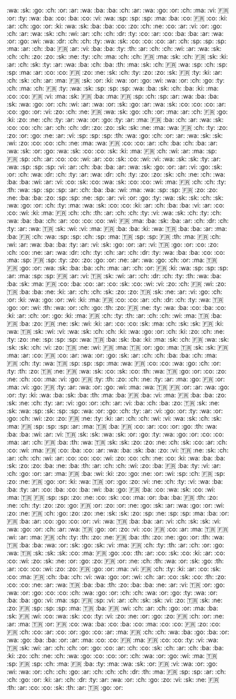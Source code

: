 :wa: :sk: :go: :ch: :or:
:ar: :wa: :ba: :ba: :ch:
:ar: :wa: :go: :or: :ch:
:ma: :vi: :fr: :or: :ty:
:wa: :ba: :co: :ba: :co:
:vi: :wa: :sp: :sp: :sp:
:ma: :ba: :co: :fr: :co:
:ki: :ar: :ch: :go: :or:
:ki: :wa: :sk: :ba: :ba:
:co: :zo: :ch: :ne: :co:
:ar: :vi: :or: :go: :ch:
:ar: :wa: :sk: :ch: :wi:
:ar: :ch: :ch: :dr: :ty:
:co: :ar: :co: :ba: :ba:
:ar: :wa: :or: :go: :wi:
:wa: :dr: :ch: :ch: :ty:
:wa: :sk: :co: :co: :co:
:ar: :ch: :sp: :sp: :sp:
:ma: :ar: :ch: :ba: :fr:
:ar: :vi: :ba: :ba: :ty:
:th: :ar: :ch: :ch: :wi:
:ar: :wa: :sk: :ch: :ch:
:zo: :zo: :sk: :ne: :ty:
:ch: :ma: :ch: :ch: :fr:
:ma: :sk: :ch: :fr: :sk:
:ki: :ar: :ch: :sk: :ty:
:ar: :wa: :ba: :ch: :ba:
:th: :ma: :sk: :ch: :fr:
:wa: :sp: :ch: :sp: :sp:
:ma: :ar: :co: :co: :fr:
:zo: :ne: :sk: :ch: :ty:
:zo: :zo: :sk: :fr: :ty:
:ki: :ar: :ch: :sk: :ch:
:ar: :ma: :fr: :sk: :or:
:ki: :wa: :or: :go: :wi:
:wa: :or: :ch: :go: :ty:
:ch: :ma: :ch: :fr: :ty:
:wa: :sk: :sp: :sp: :sp:
:wa: :ba: :sk: :ch: :ba:
:ki: :ma: :co: :co: :fr:
:vi: :ma: :sk: :fr: :ba:
:ma: :fr: :sp: :ch: :sp:
:ar: :wa: :ba: :ba: :sk:
:wa: :go: :or: :ch: :wi:
:ar: :wa: :or: :sk: :go:
:ar: :wa: :sk: :co: :co:
:co: :ar: :co: :go: :or:
:vi: :zo: :ch: :ne: :fr:
:wa: :sk: :go: :ch: :or:
:ma: :ar: :ch: :fr: :go:
:ki: :zo: :ne: :ch: :ty:
:ar: :wa: :or: :go: :ty:
:ar: :ma: :fr: :ba: :ch:
:ar: :wa: :sk: :co: :co:
:ch: :ar: :ch: :ch: :dr:
:zo: :zo: :sk: :sk: :ne:
:ma: :wa: :fr: :ch: :ty:
:zo: :zo: :or: :go: :ne:
:ar: :vi: :sp: :sp: :sp:
:th: :wa: :go: :ch: :or:
:ar: :wa: :sk: :sk: :wi:
:zo: :co: :co: :ch: :ne:
:ma: :wa: :fr: :co: :co:
:ar: :ch: :ba: :ch: :ba:
:ar: :wa: :sk: :or: :go:
:wa: :sk: :co: :co: :sk:
:ki: :ma: :fr: :ch: :wi:
:ar: :ma: :sp: :fr: :sp:
:ch: :ar: :co: :co: :wi:
:ar: :co: :sk: :co: :wi:
:vi: :wa: :sk: :sk: :ty:
:ar: :wa: :sp: :sp: :sp:
:vi: :ar: :ch: :ba: :ba:
:ar: :wa: :sk: :go: :or:
:ar: :vi: :go: :sk: :or:
:ch: :wa: :dr: :ch: :ty:
:ar: :wa: :dr: :ch: :ty:
:zo: :zo: :sk: :ch: :ne:
:ch: :wa: :ba: :ba: :wi:
:ar: :vi: :co: :sk: :co:
:wa: :sk: :co: :co: :wi:
:ma: :fr: :ch: :ch: :ty:
:th: :wa: :sp: :sp: :sp:
:ar: :ch: :ba: :ba: :wi:
:ma: :wa: :sp: :sp: :fr:
:zo: :zo: :ne: :ba: :ba:
:zo: :sp: :sp: :ne: :sp:
:ar: :vi: :or: :go: :ty:
:wa: :sk: :sk: :ch: :sk:
:wa: :go: :or: :ch: :ty:
:ma: :wa: :sk: :co: :co:
:ki: :ar: :ch: :ba: :ba:
:vi: :ar: :co: :co: :wi:
:ki: :ma: :fr: :ch: :ch:
:th: :ar: :ch: :ch: :ty:
:vi: :wa: :sk: :ch: :ty:
:ch: :wa: :ba: :ba: :ch:
:ar: :co: :co: :co: :wi:
:fr: :ma: :ba: :sk: :ba:
:ar: :ch: :dr: :ch: :ty:
:ar: :wa: :tr: :sk: :wi:
:vi: :ma: :fr: :ba: :ba:
:ki: :wa: :tr: :ba: :ba:
:ar: :ma: :ba: :fr: :ch:
:wa: :sp: :sp: :ch: :sp:
:ma: :tr: :sp: :sp: :fr:
:th: :ma: :fr: :ch: :wi:
:ar: :wa: :ba: :ba: :ty:
:ar: :vi: :sk: :go: :or:
:ar: :vi: :tr: :go: :or:
:co: :zo: :ch: :co: :ne:
:ar: :wa: :dr: :ch: :ty:
:ch: :ar: :ch: :dr: :ty:
:wa: :ba: :ba: :co: :co:
:ma: :sp: :fr: :sp: :ty:
:zo: :zo: :go: :or: :ne:
:ar: :wa: :go: :ch: :or:
:ma: :tr: :fr: :go: :or:
:wa: :sk: :ba: :ba: :ch:
:ma: :ar: :ch: :or: :fr:
:ki: :wa: :sp: :sp: :sp:
:ar: :ma: :sp: :sp: :fr:
:ar: :vi: :tr: :sk: :wi:
:ar: :ch: :dr: :ch: :ty:
:th: :wa: :ba: :ba: :sk:
:ma: :fr: :co: :ba: :co:
:ar: :co: :sk: :co: :wi:
:vi: :zo: :ch: :fr: :wi:
:zo: :tr: :ba: :ba: :ne:
:ki: :ar: :ch: :ch: :sk:
:zo: :zo: :tr: :sk: :ne:
:ar: :vi: :go: :ch: :or:
:ki: :wa: :go: :or: :wi:
:ki: :ma: :fr: :co: :co:
:ar: :ch: :dr: :ch: :ty:
:wa: :tr: :go: :or: :wi:
:th: :wa: :or: :ch: :go:
:th: :zo: :fr: :ne: :ty:
:wa: :ba: :co: :ba: :co:
:ki: :ar: :ch: :or: :go:
:ki: :ma: :fr: :ch: :ty:
:th: :ar: :ch: :ch: :wi:
:ma: :tr: :ba: :fr: :ba:
:zo: :fr: :ne: :sk: :wi:
:ki: :ar: :co: :co: :sk:
:ma: :ch: :sk: :sk: :fr:
:ki: :wa: :tr: :sk: :wi:
:vi: :wa: :sk: :ch: :ch:
:ki: :wa: :go: :or: :ch:
:ki: :zo: :ch: :ne: :ty:
:zo: :ne: :sp: :sp: :sp:
:wa: :tr: :ba: :sk: :ba:
:ki: :ma: :sk: :ch: :fr:
:wa: :sk: :sk: :sk: :ch:
:vi: :zo: :tr: :ne: :wi:
:fr: :ma: :tr: :or: :go:
:ma: :tr: :sk: :sk: :fr:
:ma: :ar: :co: :fr: :co:
:ar: :wa: :or: :go: :sk:
:ar: :ch: :ch: :ba: :ba:
:ch: :ma: :fr: :ch: :ty:
:wa: :tr: :sp: :sp: :sp:
:ma: :wa: :fr: :co: :co:
:wa: :go: :ch: :or: :ty:
:th: :zo: :tr: :ne: :fr:
:wa: :sk: :co: :sk: :co:
:th: :wa: :tr: :go: :or:
:co: :zo: :ne: :ch: :co:
:ma: :vi: :go: :fr: :ty:
:th: :zo: :ch: :ne: :ty:
:ar: :ma: :go: :fr: :or:
:ma: :vi: :go: :fr: :ty:
:ar: :wa: :or: :go: :wi:
:ma: :wa: :tr: :fr: :or:
:ar: :wa: :go: :or: :ty:
:ki: :wa: :ba: :sk: :ba:
:th: :ma: :ba: :fr: :ba:
:vi: :ma: :fr: :ba: :ba:
:zo: :sk: :ne: :ch: :ty:
:ar: :vi: :go: :or: :ch:
:ar: :vi: :ba: :ch: :ba:
:zo: :tr: :sk: :ne: :sk:
:wa: :sp: :sk: :sp: :sp:
:wa: :or: :go: :ch: :ty:
:ar: :vi: :go: :or: :ty:
:wa: :or: :go: :ch: :wi:
:zo: :zo: :fr: :ne: :ty:
:ki: :ar: :ch: :ch: :wi:
:vi: :wa: :sk: :ch: :sk:
:ma: :fr: :sp: :sp: :sp:
:ar: :ma: :tr: :ba: :fr:
:co: :ar: :co: :or: :go:
:th: :wa: :ba: :ba: :wi:
:ar: :vi: :tr: :sk: :sk:
:wa: :sk: :or: :go: :ty:
:wa: :go: :or: :co: :co:
:ma: :ar: :ch: :fr: :ba:
:th: :wa: :tr: :sk: :sk:
:zo: :zo: :ne: :ch: :sk:
:co: :ar: :ch: :co: :wi:
:ma: :fr: :co: :ba: :co:
:ar: :wa: :ba: :sk: :ba:
:zo: :vi: :tr: :ne: :sk:
:ch: :ar: :ch: :ch: :wi:
:ar: :co: :co: :co: :wi:
:zo: :co: :ch: :ne: :co:
:ki: :wa: :ba: :ba: :sk:
:zo: :zo: :ba: :ne: :ba:
:th: :ar: :ch: :ch: :wi:
:zo: :ba: :fr: :ba: :ty:
:vi: :ar: :ch: :go: :or:
:ar: :ma: :fr: :ba: :wi:
:ki: :zo: :go: :ne: :or:
:wi: :sp: :ch: :fr: :sp:
:zo: :ne: :fr: :go: :or:
:ki: :wa: :tr: :or: :go:
:zo: :vi: :ne: :ch: :ty:
:vi: :wa: :ba: :ba: :ty:
:ar: :co: :ba: :co: :ba:
:wi: :ba: :go: :fr: :ba:
:co: :wa: :sk: :co: :wi:
:ma: :tr: :fr: :sp: :sp:
:zo: :ne: :co: :sk: :co:
:ma: :or: :ba: :ba: :fr:
:th: :zo: :ne: :ch: :ty:
:zo: :zo: :go: :fr: :or:
:zo: :or: :ne: :go: :sk:
:ar: :wa: :go: :or: :wi:
:zo: :ne: :fr: :ch: :go:
:zo: :zo: :ne: :sk: :sk:
:zo: :sp: :ne: :sp: :sp:
:ma: :ba: :or: :fr: :ba:
:ar: :co: :go: :co: :or:
:vi: :wa: :tr: :ba: :ba:
:ar: :vi: :ch: :sk: :sk:
:vi: :wa: :go: :or: :ch:
:ar: :wa: :tr: :go: :or:
:zo: :vi: :co: :fr: :co:
:ar: :ma: :tr: :fr: :wi:
:ar: :ma: :fr: :ch: :ty:
:th: :zo: :ne: :fr: :ba:
:th: :zo: :ne: :go: :or:
:th: :wa: :tr: :ba: :ba:
:wa: :or: :sk: :go: :sk:
:vi: :ma: :fr: :ch: :ty:
:th: :ar: :ch: :or: :go:
:wa: :tr: :sk: :sk: :sk:
:co: :ma: :fr: :go: :co:
:th: :ar: :co: :sk: :co:
:ki: :ar: :co: :co: :wi:
:zo: :sk: :ne: :or: :go:
:zo: :fr: :or: :ne: :ch:
:th: :wa: :or: :sk: :go:
:th: :ar: :co: :co: :wi:
:zo: :zo: :fr: :go: :or:
:ma: :vi: :fr: :ch: :ty:
:ki: :ar: :co: :sk: :co:
:ma: :fr: :ch: :ba: :ch:
:vi: :wa: :go: :or: :wi:
:ch: :ar: :co: :sk: :co:
:th: :zo: :co: :co: :ne:
:ar: :wa: :tr: :ba: :ba:
:th: :zo: :ba: :ba: :ne:
:ar: :vi: :tr: :or: :go:
:wa: :or: :go: :co: :co:
:ch: :wa: :go: :or: :ch:
:ch: :wa: :or: :go: :ty:
:wa: :or: :ba: :ba: :go:
:vi: :ma: :sp: :fr: :sp:
:vi: :ar: :ch: :sk: :sk:
:vi: :zo: :tr: :sk: :ne:
:zo: :fr: :sp: :sp: :sp:
:ma: :tr: :ba: :fr: :wi:
:ch: :ar: :ch: :go: :or:
:ma: :ba: :sk: :fr: :wi:
:co: :wa: :sk: :co: :ty:
:vi: :zo: :ne: :or: :go:
:zo: :fr: :ch: :or: :ne:
:ar: :ma: :tr: :or: :fr:
:co: :wa: :ba: :co: :ba:
:co: :ma: :co: :co: :fr:
:zo: :co: :fr: :ch: :co:
:ar: :co: :or: :go: :co:
:ar: :ma: :fr: :ch: :ch:
:wa: :ba: :go: :ba: :or:
:wa: :go: :ba: :ba: :or:
:ar: :ma: :co: :co: :fr:
:ma: :fr: :co: :co: :ty:
:vi: :wa: :tr: :sk: :wi:
:ar: :ch: :ch: :or: :go:
:co: :ar: :ch: :co: :sk:
:ch: :ar: :ch: :ba: :ba:
:ki: :zo: :ch: :ne: :ch:
:wa: :go: :co: :co: :or:
:ch: :wa: :or: :go: :wi:
:ma: :tr: :sp: :fr: :sp:
:ch: :ma: :fr: :ba: :ty:
:ma: :wa: :sk: :or: :fr:
:vi: :wa: :or: :go: :wi:
:wa: :or: :ch: :ch: :go:
:ar: :ch: :ch: :ch: :dr:
:th: :ma: :fr: :sp: :sp:
:ar: :ch: :ch: :go: :or:
:ki: :ar: :ch: :dr: :ty:
:ar: :wa: :or: :ch: :go:
:zo: :vi: :sk: :ne: :fr:
:th: :ar: :co: :co: :sk:
:th: :ar: :tr: :go: :or:
